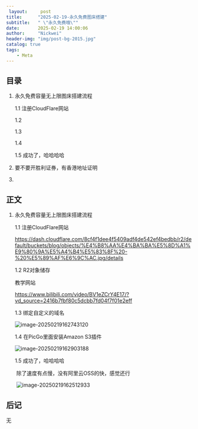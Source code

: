 ```yaml
---
 layout:     post
title:      "2025-02-19-永久免费图床搭建"
subtitle:   " \"永久免费哦\""
date:       2025-02-19 14:00:06
author:     "Nickwei"
header-img: "img/post-bg-2015.jpg"
catalog: true
tags:
    - Meta
---
```


## 目录

1. 永久免费容量无上限图床搭建流程

    1.1 注册CloudFlare网站

    1.2 

    1.3 

    1.4 

    1.5 成功了，哈哈哈哈


1. 要不要开胜利证券，有香港地址证明
2. 


## 正文

1. 永久免费容量无上限图床搭建流程

    1.1 注册CloudFlare网站

    https://dash.cloudflare.com/8cf4f1dee4f5409adf4de542ef4bedbb/r2/default/buckets/blog/objects/%E4%B8%AA%E4%BA%BA%E5%8D%A1%E9%80%9A%E5%A4%B4%E5%83%8F%20-%20%E5%89%AF%E6%9C%AC.jpg/details

    

    1.2 R2对象储存

    教学网站

    https://www.bilibili.com/video/BV1eZCrY4E17/?vd_source=2416b7fbf80c5dcbb7fd04f7f01e2eff

    

    1.3 绑定自定义的域名

    ![image-20250219162743120](https://nickwei.ggff.net/PicGo/image-20250219162743120.png)
    
    
    
    1.4 在PicGo里面安装Amazon S3插件

    ![image-20250219162903188](https://nickwei.ggff.net/PicGo/image-20250219162903188.png)

    

    

    1.5 成功了，哈哈哈哈

    ​	除了速度有点慢，没有阿里云OSS的快，感觉还行

    ​	![image-20250219162512933](https://nickwei.ggff.net/PicGo/image-20250219162512933.png)

    








## 后记

无